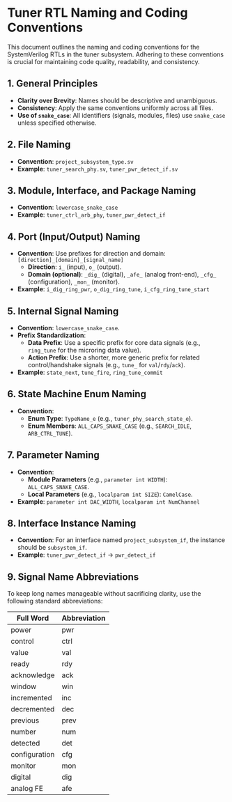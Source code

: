 # Tuner RTL Naming and Coding Conventions

This document outlines the naming and coding conventions for the SystemVerilog RTLs in the tuner subsystem. Adhering to these conventions is crucial for maintaining code quality, readability, and consistency.

## 1. General Principles

- **Clarity over Brevity**: Names should be descriptive and unambiguous.
- **Consistency**: Apply the same conventions uniformly across all files.
- **Use of `snake_case`**: All identifiers (signals, modules, files) use `snake_case` unless specified otherwise.

## 2. File Naming

- **Convention**: `project_subsystem_type.sv`
- **Example**: `tuner_search_phy.sv`, `tuner_pwr_detect_if.sv`

## 3. Module, Interface, and Package Naming

- **Convention**: `lowercase_snake_case`
- **Example**: `tuner_ctrl_arb_phy`, `tuner_pwr_detect_if`

## 4. Port (Input/Output) Naming

- **Convention**: Use prefixes for direction and domain: `[direction]_[domain]_[signal_name]`
  - **Direction**: `i_` (input), `o_` (output).
  - **Domain (optional)**: `_dig_` (digital), `_afe_` (analog front-end), `_cfg_` (configuration), `_mon_` (monitor).
- **Example**: `i_dig_ring_pwr`, `o_dig_ring_tune`, `i_cfg_ring_tune_start`

## 5. Internal Signal Naming

- **Convention**: `lowercase_snake_case`.
- **Prefix Standardization**:
    - **Data Prefix**: Use a specific prefix for core data signals (e.g., `ring_tune` for the microring data value).
    - **Action Prefix**: Use a shorter, more generic prefix for related control/handshake signals (e.g., `tune_` for `val`/`rdy`/`ack`).
- **Example**: `state_next`, `tune_fire`, `ring_tune_commit`

## 6. State Machine Enum Naming

- **Convention**:
  - **Enum Type**: `TypeName_e` (e.g., `tuner_phy_search_state_e`).
  - **Enum Members**: `ALL_CAPS_SNAKE_CASE` (e.g., `SEARCH_IDLE`, `ARB_CTRL_TUNE`).

## 7. Parameter Naming

- **Convention**:
  - **Module Parameters** (e.g., `parameter int WIDTH`): `ALL_CAPS_SNAKE_CASE`.
  - **Local Parameters** (e.g., `localparam int SIZE`): `CamelCase`.
- **Example**: `parameter int DAC_WIDTH`, `localparam int NumChannel`

## 8. Interface Instance Naming

- **Convention**: For an interface named `project_subsystem_if`, the instance should be `subsystem_if`.
- **Example**: `tuner_pwr_detect_if` -> `pwr_detect_if`

## 9. Signal Name Abbreviations

To keep long names manageable without sacrificing clarity, use the following standard abbreviations:

| Full Word   | Abbreviation |
|-------------|--------------|
| power       | pwr          |
| control     | ctrl         |
| value       | val          |
| ready       | rdy          |
| acknowledge | ack          |
| window      | win          |
| incremented | inc          |
| decremented | dec          |
| previous    | prev         |
| number      | num          |
| detected    | det          |
| configuration| cfg         |
| monitor     | mon          |
| digital     | dig          |
| analog FE   | afe          |
